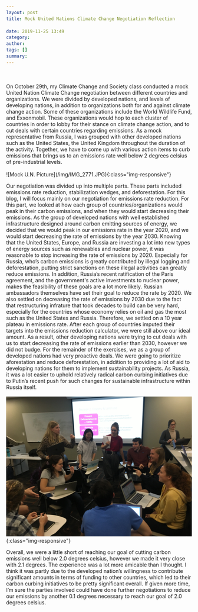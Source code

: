 ```yaml
---
layout: post
title: Mock United Nations Climate Change Negotiation Reflection

date: 2019-11-25 13:49
category: 
author: 
tags: []
summary: 
---
```

<br> 
<br>On October 29th, my Climate Change and Society class conducted a mock United Nation Climate Change negotiation between different countries and organizations. We were divided by developed nations, and levels of developing nations, in addition to organizations both for and against climate change action. Some of these organizations include the World Wildlife Fund, and Exxonmobil. These organizations would hop to each cluster of countries in order to lobby for their stance on climate change action, and to cut deals with certain countries regarding emissions. As a mock representative from Russia, I was grouped with other developed nations such as the United States, the United Kingdom throughout the duration of the activity. Together, we have to come up with various action items to curb emissions that brings us to an emissions rate well below 2 degrees celsius of pre-industrial levels. 
<br><br>
![Mock U.N. Picture](/img/IMG_2771.JPG){:class="img-responsive"}

Our negotiation was divided up into multiple parts. These parts included emissions rate reduction, stabilization wedges, and deforestation. For this blog, I will focus mainly on our negotiation for emissions rate reduction. For this part, we looked at how each group of countries/organizations would peak in their carbon emissions, and when they would start decreasing their emissions. As the group of developed nations with well established infrastructure designed around carbon emitting sources of energy, we decided that we would peak in our emissions rate in the year 2020, and we would start decreasing the rate of emissions by the year 2030. Knowing that the United States, Europe, and Russia are investing a lot into new types of energy sources such as renewables and nuclear power, it was reasonable to stop increasing the rate of emissions by 2020. Especially for Russia, who’s carbon emissions is greatly contributed by illegal logging and deforestation, putting strict sanctions on these illegal activities can greatly reduce emissions. In addition, Russia’s recent ratification of the Paris agreement, and the government's active investments to nuclear power, makes the feasibility of these goals are a lot more likely. Russian ambassadors themselves have set their goal to reduce the rate by 2020. We also settled on decreasing the rate of emissions by 2030 due to the fact that restructuring infrature that took decades to build can be very hard, especially for the countries whose economy relies on oil and gas the most such as the United States and Russia. Therefore, we settled on a 10 year plateau in emissions rate. After each group of countries imputed their targets into the emissions reduction calculator, we were still above our ideal amount. As a result,  other developing nations were trying to cut deals with us to start decreasing the rate of emissions earlier than 2030, however we did not budge. For the remainder of the exercises, we as a group of developed nations had very proactive deals. We were going to prioritize aforestation and reduce deforestation, in addition to providing a lot of aid to developing nations for them to implement sustainability projects. As Russia, it was a lot easier to uphold relatively radical carbon curbing initiatives due to Putin’s recent push for such changes for sustainable infrastructure within Russia itself. 
<br> <br>
![Mock U.N. Picture](/img/IMG_2807.JPG){:class="img-responsive"}

Overall, we were a little short of reaching our goal of cutting carbon emissions well below 2.0 degrees celsius, however we made it very close with 2.1 degrees. The experience was a lot more amicable than I thought. I think it was partly due to the developed nation’s willingness to contribute significant amounts in terms of funding to other countries, which led to their carbon curbing initiatives to be pretty significant overall. If given more time, I’m sure the parties involved could have done further negotiations to reduce our emissions by another 0.1 degrees necessary to reach our goal of 2.0 degrees celsius. 

